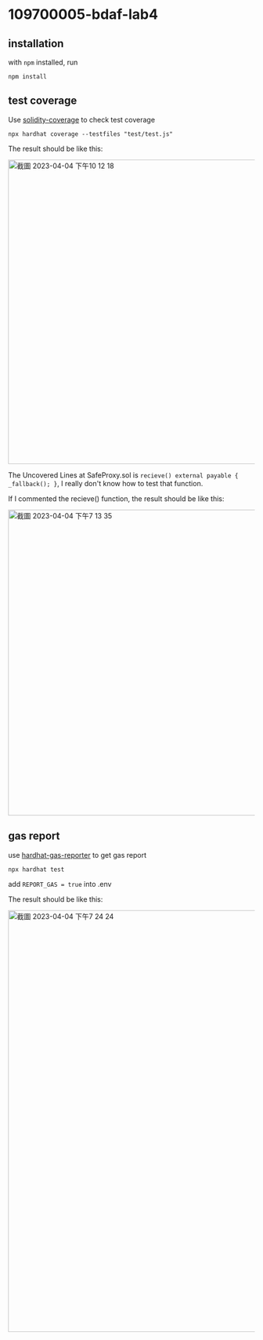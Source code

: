 # 109700005-bdaf-lab4

## installation
with `npm` installed, run
```
npm install
```

## test coverage 
Use [solidity-coverage](https://www.npmjs.com/package/solidity-coverage) to check test coverage

```
npx hardhat coverage --testfiles "test/test.js" 
```
The result should be like this:

<img width="620" alt="截圖 2023-04-04 下午10 12 18" src="https://user-images.githubusercontent.com/125814787/229820329-b563a04f-aa65-4ea7-976c-917309971e64.png">

The Uncovered Lines at SafeProxy.sol is `recieve() external payable { _fallback(); }`, I really don't know how to test that function.

If I commented the recieve() function, the result should be like this:

<img width="623" alt="截圖 2023-04-04 下午7 13 35" src="https://user-images.githubusercontent.com/125814787/229775017-a41079a9-e971-49ff-b065-5b5dcb1d0714.png">

## gas report
use [hardhat-gas-reporter](https://www.npmjs.com/package/hardhat-gas-reporter) to get gas report
```
npx hardhat test
```
add `REPORT_GAS = true` into .env

The result should be like this:

<img width="859" alt="截圖 2023-04-04 下午7 24 24" src="https://user-images.githubusercontent.com/125814787/229777093-894ac090-9e0b-4ef4-bfbe-8b5db2b306d5.png">
